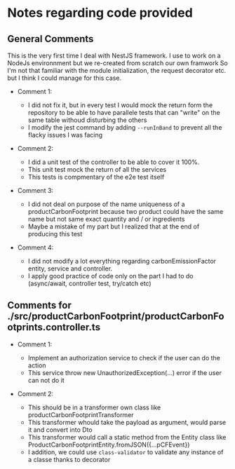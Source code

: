 # Notes regarding code provided

## General Comments

This is the very first time I deal with NestJS framework. I use to work on a NodeJs environnment but we re-created from scratch our own framwork
So I'm not that familiar with the module initialization, the request decorator etc. but I think I could manage for this case.

- Comment 1:

  - I did not fix it, but in every test I would mock the return form the repository to be able to have parallele tests that can "write" on the same table withoud disturbing the others
  - I modify the jest command by adding `--runInBand` to prevent all the flacky issues I was facing

- Comment 2:

  - I did a unit test of the controller to be able to cover it 100%.
  - This unit test mock the return of all the services
  - This tests is compmentary of the e2e test itself

- Comment 3:

  - I did not deal on purpose of the name uniqueness of a productCarbonFootprint because two product could have the same name but not same exact quantity and / or ingredients
  - Maybe a mistake of my part but I realized that at the end of producing this test

- Comment 4:
  - I did not modify a lot everything regarding carbonEmissionFactor entity, service and controller.
  - I apply good practice of code only on the part I had to do (async/await, controller test, try/catch etc)

## Comments for ./src/productCarbonFootprint/productCarbonFootprints.controller.ts

- Comment 1:

  - Implement an authorization service to check if the user can do the action
  - This service throw new UnauthorizedException(...) error if the user can not do it

- Comment 2:

  - This should be in a transformer own class like productCarbonFootprintTransformer
  - This transformer whould take the payload as argument, would parse it and convert into Dto
  - This transformer would call a static method from the Entity class like ProductCarbonFootprintEntity.fromJSON({...pCFEvent})
  - I addition, we could use `class-validator` to validate any instance of a classe thanks to decorator
